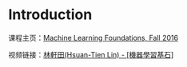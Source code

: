 # Introduction

课程主页：[Machine Learning Foundations, Fall 2016](https://www.csie.ntu.edu.tw/~htlin/course/mlfound16fall/)

视频链接：[林軒田\(Hsuan-Tien Lin\) - \[機器學習基石\]](https://www.bilibili.com/video/av1624332)

